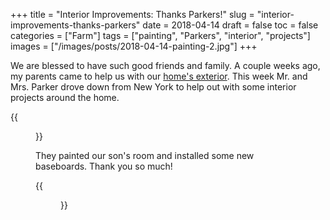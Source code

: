 +++
title = "Interior Improvements: Thanks Parkers!"
slug = "interior-improvements-thanks-parkers"
date = 2018-04-14
draft = false
toc = false
categories = ["Farm"]
tags = ["painting", "Parkers", "interior", "projects"]
images = ["/images/posts/2018-04-14-painting-2.jpg"]
+++

We are blessed to have such good friends and family. A couple weeks ago, my parents came to help us with our [home's exterior](/posts/exterior-improvements-thanks-dad-mom). This week Mr. and Mrs. Parker drove down from New York to help out with some interior projects around the home. 

{{<figure src="/images/posts/2018-04-14-painting-1.jpg" caption="Painting in progress ...">}}

They painted our son's room and installed some new baseboards. Thank you so much!

{{<figure src="/images/posts/2018-04-14-painting-2.jpg" caption="What a pretty color of blue!">}}
